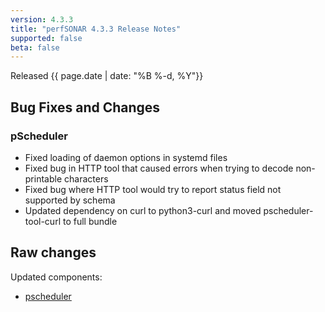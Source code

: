 ```yaml
---
version: 4.3.3
title: "perfSONAR 4.3.3 Release Notes"
supported: false
beta: false
---
```


Released {{ page.date | date: "%B %-d, %Y"}}


Bug Fixes and Changes
---------------------

### pScheduler
 - Fixed loading of daemon options in systemd files
 - Fixed bug in HTTP tool that caused errors when trying to decode non-printable characters
 - Fixed bug where HTTP tool would try to report status field not supported by schema
 - Updated dependency on curl to python3-curl and moved pscheduler-tool-curl to full bundle

Raw changes
-----------

Updated components:

-   [pscheduler](https://github.com/perfsonar/pscheduler/compare/v4.3.2...v4.3.3)
